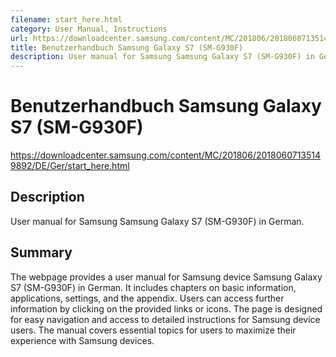 ```yaml
---
filename: start_here.html
category: User Manual, Instructions
url: https://downloadcenter.samsung.com/content/MC/201806/20180607135149892/DE/Ger/start_here.html
title: Benutzerhandbuch Samsung Galaxy S7 (SM-G930F)
description: User manual for Samsung Samsung Galaxy S7 (SM-G930F) in German.
---
```


# Benutzerhandbuch Samsung Galaxy S7 (SM-G930F)

https://downloadcenter.samsung.com/content/MC/201806/20180607135149892/DE/Ger/start_here.html

## Description

User manual for Samsung Samsung Galaxy S7 (SM-G930F) in German.

## Summary

The webpage provides a user manual for Samsung device Samsung Galaxy S7 (SM-G930F) in German. It includes chapters on
basic information,
applications, settings, and the appendix. Users can access further information by clicking on the provided links or
icons. The page is designed for easy navigation and access to detailed instructions for Samsung device users. The manual
covers essential topics for users to maximize their experience with Samsung devices.
